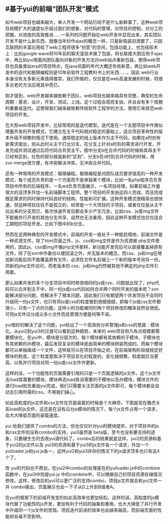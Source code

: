 #基于yui的前端“团队开发”模式
---
如今web项目也越来越大，单人开发一个网站已经不是什么新鲜事了，这种web项目规模扩大的速度似乎超过我们的想象，对代码的管理，对项目的控制，对分工的把握，对进度的高效推进……一系列的问题开始在web开发中显现出来，其实团队开发不是什么新东西，就像当年炒作ajax的概念一样，只是新瓶装旧酒罢了，只因互联网的丰富应用给了web工程师很多“创意”的空间，包括功能上、也包括技术上：比如google wave将10年前的聊天室技术做了包装，将长联接大胆应用于ajax中，再比如yui用面向团队面向对象的开发方法对web站点重新包装，使得web项目也具备类似erp的项目特点，在java风靡的年代大概还有些新意，再比如web开发中的迭代和极限编程则是10年前软件工程教科书上的东西……，因此 web行业本身没有太多新元素值得推崇，我们所做的，仅仅是在web高速发展的时候，将很多古老的方法应用其中而已。

刚才提到，web开发越来越依赖于团队，web项目也越来越具有完整、典型的生命周期：需求，设计，开发，测试，上线。这个过程会周而复始，并且会有多个周期的重叠或迭代。这使得我们越来越依赖传统软件工程学的方法，使用它来规范web项目的开发。

在大型web项目开发中，比较常用的是迭代模型。迭代是在一个主题项目中作类似增量开发的开发模式，它建立在主干代码相对稳定的基础上，适合项目革命性的版本升级不频繁的情况下使用。通常稳定的线上版本作为主干代码，如果在a时刻有新需求提出，则从此时从主干打出分支，在分支上针对a时刻的需求进行开发，开发完成并测试通过后将代码合并至主干。图中分支b在合并代码的时候和其母主干已经有区别，红色的部分就是新的“区别”，分支b在d时刻合并代码的时候，用 svn merge很方便，有冲突解决冲突，无冲突合并代码。

还有一种常用的开发模式：极限编程。极限编程是对团队成员要求很高的一种开发模式，每个成员负责的是一个方面而不是单独某个模块，比如一名php程序员负责项目中所有的后端程序，一名wd负责页面展示，一名项目经理，如果前端工作量很大的话顶多外加一名前端脚本工程师。整个项目的开发由这四人完成，而且完成既定需求的同时保持代码良好的结构、性能和可扩展。这种开发模式很精简也很快速，但这种项目往往不是孤立的，经常是一个大项目的子项目，或者仅仅是从主干拉出来的分支而已，每次快速开发后都会多少产生冗余，比如css、js或img文件不能被并行开发的其他分支共享，自然也无法重用，因此这种开发模式也仅仅适合工期短的项目开发。比如下图中的b分支。

然而在这两种典型的开发模式中，前端的开发一直处于一种尴尬境地，前端文件是一种资源文件，除了html页面之外，js、css和img文件是作为资源被 php文件使用的，因此js、css或img不像php文件那样，新功能开发完后可以直接覆盖掉原有文件，除了在svn中作备份以便回滚之外，并无版本的概念。而css、js和img在增加新功能后则不能覆盖原有文件，必须在文件名后缀上一个新的版本号另存一份，供新的php文件访问，而老版本的 css、js和img仍然被其他不确定的php文件引用着。

那么如果并发的多个分支项目中同时修改相同的js或css，问题就出现了，php代码可以合并到主干中，同一份js或css代码如何合并两个同时开发的版本呢？svn能解决部分问题，但解决不了根本问题，因此我们只有期望两个并发项目不会同时升级同一份js文件，也只有将js或css的粒度做到很细很细，即每个js或css文件都很小，只有一丁点的功能，这样小的功能被同时两个项目修改的概率自然会很低。可将js文件瓜分成众多小文件而且管理方便是何等不易。

yui很好的解决了这个问题，yui给出了一个高效拆分并管理js和css的思路：模块化。从yui2到yui3的过渡可以看到这种趋势，未来的 web项目但凡有点规模都需要模块化，在yui中，模块是分层次的，每个模块都有其依赖的子模块，子模块也有其依赖的孙模块，最后发现复杂的模块是由简单的模块拼装而成的。而每个模块都可以单独做成一个文件，这样就可以在项目开始之初，在前端架构阶段就规定好模块的粒度，这个粒度是取决于项目变化的程度的，变化越频繁，粒度就应当更高，以免并行项目对同一份js或css文件作更新。

这样的话，一个功能性的页面需要引用的只是一个页面逻辑的js文件，这个js文件去load其需要的模块，模块再去load各自需要的子模块以及孙模块，模块文件的递归load和去重由yui完成，我们只需要关注页面的js文件即可，每个模块都会自动去引用所需的css，不用我们操心。

如此高粒度的js文件和css文件在页面装载的时候是个大麻烦，下图是现在雅虎关系load的js文件，这还是在没有瓜分js模块的情况下，每个js文件占用一个请求，会大大降低页面的装载速度。

yui 给我们提供了combo的方法，但也仅仅针对yui的模块提供，对于项目中的js和css文件则没有combo的支持，yui3虽然是 beta版，至今也没有要支持的迹象，只要硬生生的去改yui源代码了。combo后的结果就是这样，yui2的资源和基于yui2的js文件以及 yui3的资源和基于yui3的js文件各一个请求，外加一个yuiloader.js和yui.js各一，这样yui2和yui3并存的情况下的js请求顶多也只有这4个了。

改 yui的代码也不费劲，在yui2中combo的处理是在的yuiloader.js中的combine函数中，在yui3中则是yui.js 中的combine中，可以根据自己的项目资源存储情况修改。这样，修改后的yui可以更广泛的支持combo，项目js文件就会和yui文件一并 combo输出，页面展示也会一下子从D上升到B或者A。

在yui的框架下的前端开发变的如此高效率也更加轻松，这样的话，高粒度的js模块代替了功能性的js开发，更加有利于代码的抽象和重用，也大大降低了并行开发中升级同一个js文件的苦恼。项目迭代前进的效率也会越来越高，而前端页面的性能却丝毫不受影响。
